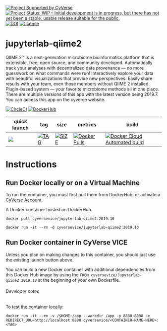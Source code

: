 [![Project Supported by CyVerse](https://img.shields.io/badge/Supported%20by-CyVerse-blue.svg)](https://learning.cyverse.org/projects/vice/en/latest/) [![Project Status: WIP – Initial development is in progress, but there has not yet been a stable, usable release suitable for the public.](https://www.repostatus.org/badges/latest/wip.svg)](https://www.repostatus.org/#wip) [![DOI](https://zenodo.org/badge/DOI/10.5281/zenodo.3246932.svg)](https://doi.org/10.5281/zenodo.3246932) [![license](https://img.shields.io/badge/license-GPLv3-blue.svg)](https://opensource.org/licenses/GPL-3.0) 

# jupyterlab-qiime2

QIIME 2™ is a next-generation microbiome bioinformatics platform that is extensible, free, open source, and community developed.
Automatically track your analyses with decentralized data provenance — no more guesswork on what commands were run!
Interactively explore your data with beautiful visualizations that provide new perspectives.
Easily share results with your team, even those members without QIIME 2 installed.
Plugin-based system — your favorite microbiome methods all in one place.
There are multiple versions of this app with the latest version being 2019.7.
You can access this app on the cyverse website. 

[![CircleCI](https://circleci.com/gh/cyverse-vice/jupyterlab-qiime2.svg?style=svg)](https://circleci.com/gh/cyversevice/jupyterlab-qiime2) [![DockerHub](https://img.shields.io/badge/DockerHub-brightgreen.svg?style=popout&logo=Docker)](https://hub.docker.com/r/cyversevice/jupyterlab-qiime2)


quick launch | tag | size | metrics | build | 
------------ | --- | ---- | ------- | ------|
<a href="https://de.cyverse.org/de/?type=quick-launch&quick-launch-id=a02c1fa2-648b-4cb4-ae40-d5ca5c8cdbb6&app-id=2035c1ce-d031-11e9-a43f-008cfa5ae621" target="_blank"><img src="https://de.cyverse.org/Powered-By-CyVerse-blue.svg"></a> | [![TAG](https://images.microbadger.com/badges/version/cyversevice/jupyterlab-qiime2.svg)](https://microbadger.com/images/cyversevice/jupyterlab-qiime2:2019.10) | [![SIZE](https://images.microbadger.com/badges/image/cyversevice/jupyterlab-qiime2:2019.10.svg)](https://microbadger.com/images/cyversevice/jupyterlab-qiime2?color=blue&logo=docker&logoColor=white) | [![Docker Pulls](https://img.shields.io/docker/pulls/cyversevice/jupyterlab-qiime2?color=blue&logo=docker&logoColor=white)](https://hub.docker.com/r/cyversevice/jupyterlab-qiime2) | [![Docker Cloud Automated build](https://img.shields.io/docker/cloud/automated/cyversevice/jupyterlab-qiime2?color=blue&logo=docker&logoColor=white)](https://hub.docker.com/r/cyversevice/jupyterlab-qiime2)

# Instructions


## Run Docker locally or on a Virtual Machine

To run the container, you must first pull them from DockerHub, or activate a [CyVerse Account](https://user.cyverse.org/services/mine).

A Docker container hosted on DockerHub.

```
docker pull cyversevice/jupyterlab-qiime2:2019.10
```

```
docker run -it --rm -d cyversevice/jupyterlab-qiime2:2019.10
```

## Run Docker container in CyVerse VICE

Unless you plan on making changes to this container, you should just use the existing launch button above.

You can build a new Docker container with additional dependencies from this Docker Hub image by using the `FROM cyversevice/Jupyterlab-qiime2:2019.10` at the beginning of your own Dockerfile.

###### Developer notes

To test the container locally:

```
docker run -it --rm -v /$HOME:/app --workdir /app -p 8888:8888 -e REDIRECT_URL=http://localhost:8888 cyversevice/<CONTAINER-NAME-HERE>:<TAG>
```
